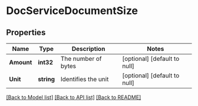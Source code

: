 # DocServiceDocumentSize

## Properties
Name | Type | Description | Notes
------------ | ------------- | ------------- | -------------
**Amount** | **int32** | The number of bytes | [optional] [default to null]
**Unit** | **string** | Identifies the unit | [optional] [default to null]

[[Back to Model list]](../README.md#documentation-for-models) [[Back to API list]](../README.md#documentation-for-api-endpoints) [[Back to README]](../README.md)

